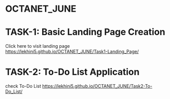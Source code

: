 # OCTANET_JUNE

# TASK-1: Basic Landing Page Creation

Click here to visit landing page https://lekhini5.github.io/OCTANET_JUNE/Task1-Landing_Page/

# TASK-2: To-Do List Application

check To-Do List https://lekhini5.github.io/OCTANET_JUNE/Task2-To-Do_List/
